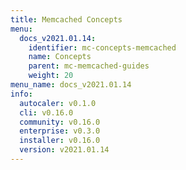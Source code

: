 ```yaml
---
title: Memcached Concepts
menu:
  docs_v2021.01.14:
    identifier: mc-concepts-memcached
    name: Concepts
    parent: mc-memcached-guides
    weight: 20
menu_name: docs_v2021.01.14
info:
  autocaler: v0.1.0
  cli: v0.16.0
  community: v0.16.0
  enterprise: v0.3.0
  installer: v0.16.0
  version: v2021.01.14
---
```


